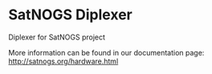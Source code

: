 SatNOGS Diplexer
================

Diplexer for SatNOGS project

More information can be found in our documentation page:
http://satnogs.org/hardware.html
